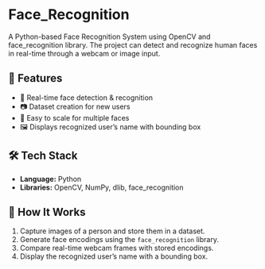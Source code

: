 # Face_Recognition
A Python-based Face Recognition System using OpenCV and face_recognition library. The project can detect and recognize human faces in real-time through a webcam or image input.

## 📌 Features  
- 👤 Real-time face detection & recognition  
- 📷 Dataset creation for new users  
- 🔄 Easy to scale for multiple faces  
- 🖼️ Displays recognized user’s name with bounding box  

## 🛠️ Tech Stack  
- **Language:** Python  
- **Libraries:** OpenCV, NumPy, dlib, face_recognition  

## 🚀 How It Works  
1. Capture images of a person and store them in a dataset.  
2. Generate face encodings using the `face_recognition` library.  
3. Compare real-time webcam frames with stored encodings.  
4. Display the recognized user’s name with a bounding box.   
